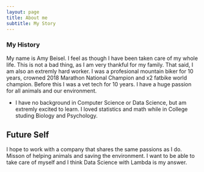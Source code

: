 ```yaml
---
layout: page
title: About me
subtitle: My Story
---
```

### My History
My name is Amy Beisel.  I feel as though I have been taken care of my whole life.  This is not a bad thing, as I am very thankful for my family. That said, I am also an extremly hard worker.  I was a profesional mountain biker for 10 years, crowned 2018 Marathon National Champion and x2 fatbike world champion.  Before this I was a vet tech for 10 years.  I have a huge passion for all animals and our environment.     

- I have no background in Computer Science or Data Science, but am extremly excited to learn.  I loved statistics and math while in College studing Biology and Psychology.  
 

## Future Self

I hope to work with a company that shares the same passions as I do.  Misson of helping animals and saving the environment.  I want to be able to take care of myself and I think Data Science with Lambda is my answer. 



